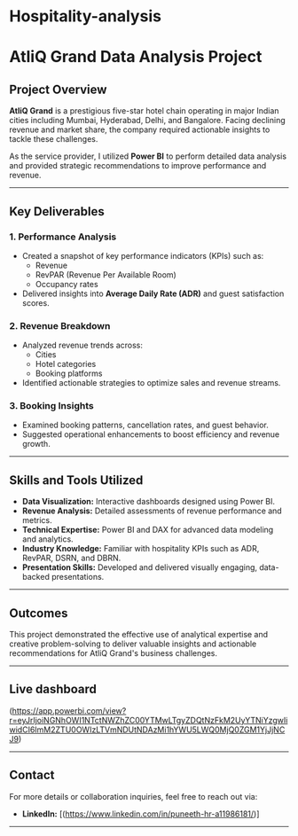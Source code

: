 # Hospitality-analysis
# AtliQ Grand Data Analysis Project  

## Project Overview  
**AtliQ Grand** is a prestigious five-star hotel chain operating in major Indian cities including Mumbai, Hyderabad, Delhi, and Bangalore. Facing declining revenue and market share, the company required actionable insights to tackle these challenges.  

As the service provider, I utilized **Power BI** to perform detailed data analysis and provided strategic recommendations to improve performance and revenue.  

---

## Key Deliverables  

### 1. Performance Analysis  
- Created a snapshot of key performance indicators (KPIs) such as:
  - Revenue  
  - RevPAR (Revenue Per Available Room)  
  - Occupancy rates  
- Delivered insights into **Average Daily Rate (ADR)** and guest satisfaction scores.  

### 2. Revenue Breakdown  
- Analyzed revenue trends across:
  - Cities  
  - Hotel categories  
  - Booking platforms  
- Identified actionable strategies to optimize sales and revenue streams.  

### 3. Booking Insights  
- Examined booking patterns, cancellation rates, and guest behavior.  
- Suggested operational enhancements to boost efficiency and revenue growth.  

---

## Skills and Tools Utilized  
- **Data Visualization:** Interactive dashboards designed using Power BI.  
- **Revenue Analysis:** Detailed assessments of revenue performance and metrics.  
- **Technical Expertise:** Power BI and DAX for advanced data modeling and analytics.  
- **Industry Knowledge:** Familiar with hospitality KPIs such as ADR, RevPAR, DSRN, and DBRN.  
- **Presentation Skills:** Developed and delivered visually engaging, data-backed presentations.  

---

## Outcomes  
This project demonstrated the effective use of analytical expertise and creative problem-solving to deliver valuable insights and actionable recommendations for AtliQ Grand's business challenges.

---

## Live dashboard 
(https://app.powerbi.com/view?r=eyJrIjoiNGNhOWI1NTctNWZhZC00YTMwLTgyZDQtNzFkM2UyYTNiYzgwIiwidCI6ImM2ZTU0OWIzLTVmNDUtNDAzMi1hYWU5LWQ0MjQ0ZGM1YjJjNCJ9)  

---

## Contact  
For more details or collaboration inquiries, feel free to reach out via:  
- **LinkedIn:** [(https://www.linkedin.com/in/puneeth-hr-a11986181/)]  

---

